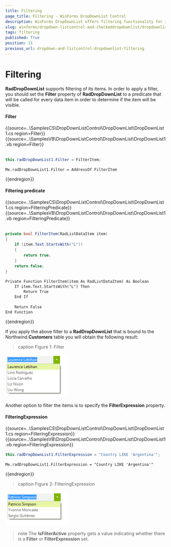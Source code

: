```yaml
---
title: Filtering
page_title: Filtering - WinForms DropDownList Control
description: WinForms DropDownList offers filtering functionality for its items.
slug: winforms/dropdown-listcontrol-and-checkeddropdownlist/dropdownlist/filtering
tags: filtering
published: True
position: 11
previous_url: dropdown-and-listcontrol-dropdownlist-filtering
---
```


# Filtering

__RadDropDownList__ supports filtering of its items. In order to apply a filter, you should set the __Filter__ property of __RadDropDownList__ to a predicate that will be called for every data item in order to determine if the item will be visible.

#### Filter 

{{source=..\SamplesCS\DropDownListControl\DropDownList\DropDownList1.cs region=Filter}} 
{{source=..\SamplesVB\DropDownListControl\DropDownList\DropDownList1.vb region=Filter}}
````C#
            
this.radDropDownList1.Filter = FilterItem;

````
````VB.NET
Me.radDropDownList1.Filter = AddressOf FilterItem

```` 

{{endregion}} 

#### Filtering predicate 

{{source=..\SamplesCS\DropDownListControl\DropDownList\DropDownList1.cs region=FilteringPredicate}} 
{{source=..\SamplesVB\DropDownListControl\DropDownList\DropDownList1.vb region=FilteringPredicate}}
````C#
    
private bool FilterItem(RadListDataItem item)
{
    if (item.Text.StartsWith("L"))
    {
        return true;
    }
    return false;
}

````
````VB.NET
Private Function FilterItem(item As RadListDataItem) As Boolean
    If item.Text.StartsWith("L") Then
        Return True
    End If
    
    Return False
End Function

```` 

{{endregion}} 
 

If you apply the above filter to a __RadDropDownList__ that is bound to the Northwind.__Customers__ table you will obtain the following result:
        
>caption Figure 1: Filter

![dropdown-and-listcontrol-dropdownlist-filtering 001](images/dropdown-and-listcontrol-dropdownlist-filtering001.png)

Another option to filter the items is to specify the __FilterExpression__ property.

#### FilteringExpression 

{{source=..\SamplesCS\DropDownListControl\DropDownList\DropDownList1.cs region=FilteringExpression}} 
{{source=..\SamplesVB\DropDownListControl\DropDownList\DropDownList1.vb region=FilteringExpression}}
````C#
this.radDropDownList1.FilterExpression = "Country LIKE 'Argentina'";

````
````VB.NET
Me.radDropDownList1.FilterExpression = "Country LIKE 'Argentina'"

```` 

{{endregion}} 
 
>caption Figure 2: FilteringExpression

![dropdown-and-listcontrol-dropdownlist-filtering 002](images/dropdown-and-listcontrol-dropdownlist-filtering002.png)

>note The __IsFilterActive__ property gets a value indicating whether there is a __Filter__ or __FilterExpression__ set.
>

